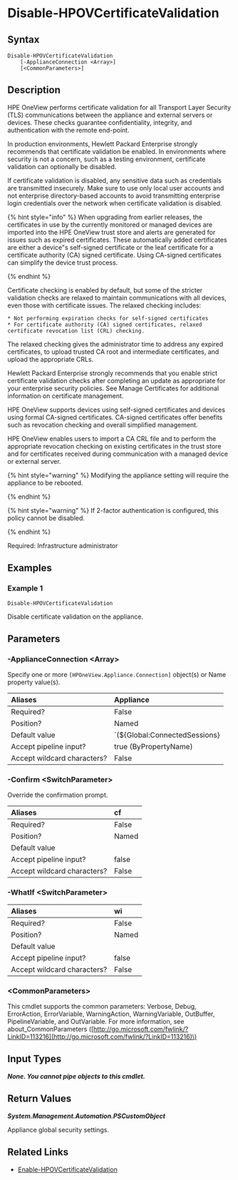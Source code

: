 ﻿---
description: Disable appliance TLS/SSL certificate validation.
---

# Disable-HPOVCertificateValidation

## Syntax

```text
Disable-HPOVCertificateValidation
    [-ApplianceConnection <Array>]
    [<CommonParameters>]
```

## Description

HPE OneView performs certificate validation for all Transport Layer Security (TLS) communications between the appliance and external servers or devices. These checks guarantee confidentiality, integrity, and authentication with the remote end-point.

In production environments, Hewlett Packard Enterprise strongly recommends that certificate validation be enabled. In environments where security is not a concern, such as a testing environment, certificate validation can optionally be disabled.

If certificate validation is disabled, any sensitive data such as credentials are transmitted insecurely. Make sure to use only local user accounts and not enterprise directory-based accounts to avoid transmitting enterprise login credentials over the network when certificate validation is disabled.

{% hint style="info" %}
When upgrading from earlier releases, the certificates in use by the currently monitored or managed devices are imported into the HPE OneView trust store and alerts are generated for issues such as expired certificates. These automatically added certificates are either a device"s self-signed certificate or the leaf certificate for a certificate authority (CA) signed certificate. Using CA-signed certificates can simplify the device trust process.
{% endhint %}


Certificate checking is enabled by default, but some of the stricter validation checks are relaxed to maintain communications with all devices, even those with certificate issues. The relaxed checking includes: 

    * Not performing expiration checks for self-signed certificates 
    * For certificate authority (CA) signed certificates, relaxed certificate revocation list (CRL) checking. 

The relaxed checking gives the administrator time to address any expired certificates, to upload trusted CA root and intermediate certificates, and upload the appropriate CRLs. 

Hewlett Packard Enterprise strongly recommends that you enable strict certificate validation checks after completing an update as appropriate for your enterprise security policies. See Manage Certificates for additional information on certificate management. 

HPE OneView supports devices using self-signed certificates and devices using formal CA-signed certificates. CA-signed certificates offer benefits such as revocation checking and overall simplified management. 

HPE OneView enables users to import a CA CRL file and to perform the appropriate revocation checking on existing certificates in the trust store and for certificates received during communication with a managed device or external server.

{% hint style="warning" %}
Modifying the appliance setting will require the appliance to be rebooted.
{% endhint %}


{% hint style="warning" %}
If 2-factor authentication is configured, this policy cannot be disabled.
{% endhint %}


Required: Infrastructure administrator

## Examples

###  Example 1 

```text
Disable-HPOVCertificateValidation

```

Disable certificate validation on the appliance.

## Parameters

### -ApplianceConnection &lt;Array&gt;

Specify one or more `[HPOneView.Appliance.Connection]` object(s) or Name property value(s).

| Aliases | Appliance |
| :--- | :--- |
| Required? | False |
| Position? | Named |
| Default value | `(${Global:ConnectedSessions} | ? Default)` |
| Accept pipeline input? | true (ByPropertyName) |
| Accept wildcard characters? | False |

### -Confirm &lt;SwitchParameter&gt;

Override the confirmation prompt.

| Aliases | cf |
| :--- | :--- |
| Required? | False |
| Position? | Named |
| Default value |  |
| Accept pipeline input? | false |
| Accept wildcard characters? | False |

### -WhatIf &lt;SwitchParameter&gt;



| Aliases | wi |
| :--- | :--- |
| Required? | False |
| Position? | Named |
| Default value |  |
| Accept pipeline input? | false |
| Accept wildcard characters? | False |

### &lt;CommonParameters&gt;

This cmdlet supports the common parameters: Verbose, Debug, ErrorAction, ErrorVariable, WarningAction, WarningVariable, OutBuffer, PipelineVariable, and OutVariable. For more information, see about\_CommonParameters \([http://go.microsoft.com/fwlink/?LinkID=113216](http://go.microsoft.com/fwlink/?LinkID=113216)\)

## Input Types

_**None.  You cannot pipe objects to this cmdlet.**_

## Return Values

_**System.Management.Automation.PSCustomObject**_

Appliance global security settings.

## Related Links

* [Enable-HPOVCertificateValidation](enable-hpovcertificatevalidation.md)
